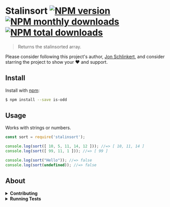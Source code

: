 # Stalinsort [![NPM version](https://img.shields.io/npm/v/stalinsort.svg?style=flat)](https://www.npmjs.com/package/stalinsort)[![NPM monthly downloads](https://img.shields.io/npm/dm/stalinsort.svg?style=flat)](https://npmjs.org/package/stalinsort) [![NPM total downloads](https://img.shields.io/npm/dt/stalinsort.svg?style=flat)](https://npmjs.org/package/stalinsort)

> Returns the stalinsorted array.

Please consider following this project's author, [Jon Schlinkert](https://github.com/joniator), and consider starring the project to show your :heart: and support.

## Install

Install with [npm](https://www.npmjs.com/):

```sh
$ npm install --save is-odd
```

## Usage

Works with strings or numbers.

```js
const sort = require('stalinsort');

console.log(sort([ 10, 5, 11, 14, 12 ])); //=> [ 10, 11, 14 ]
console.log(sort([ 99, 11, 1 ])); //=> [ 99 ]

console.log(sort("Hello")); //=> false
console.log(sort(undefined)); //=> false
```

## About

<details>
<summary><strong>Contributing</strong></summary>

Pull requests and stars are always welcome. For bugs and feature requests, [please create an issue](../../issues/new).

</details>

<details>
<summary><strong>Running Tests</strong></summary>

Running and reviewing unit tests is a great way to get familiarized with a library and its API. You can install dependencies and run tests with the following command:

```sh
$ npm install && npm test
```

</details>